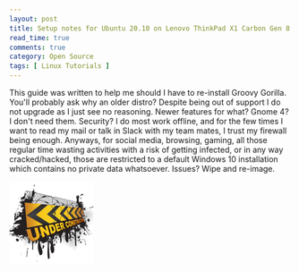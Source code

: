 ```yaml
---
layout: post
title: Setup notes for Ubuntu 20.10 on Lenovo ThinkPad X1 Carbon Gen 8
read_time: true
comments: true
category: Open Source 
tags: [ Linux Tutorials ]
---
```


This guide was written to help me should I have to re-install Groovy Gorilla. You'll probably ask why an older distro? Despite being out of support I do not upgrade as I just see no reasoning. Newer features for what? Gnome 4? I  don't need them. Security? I do most work offline, and for the few times I want to read my mail or talk in Slack with my team mates, I trust my firewall being enough. Anyways, for social media, browsing, gaming, all those regular time wasting activities with a risk of getting infected, or in any way cracked/hacked, those are restricted to a default Windows 10 installation which contains no private data whatsoever. Issues? Wipe and re-image.

![](/assets/under-construction.png)
